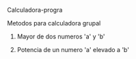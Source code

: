 Calculadora-progra


Metodos para calculadora grupal 

1. Mayor de dos numeros 'a' y 'b'

2. Potencia de un numero 'a' elevado a 'b'

